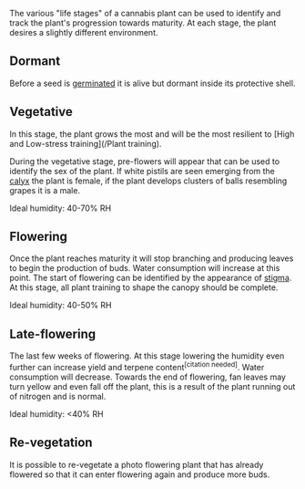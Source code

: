 The various "life stages" of a cannabis plant can be used to identify and track the plant's progression towards maturity. At each stage, the plant desires a slightly different environment.

## Dormant ##
Before a seed is [germinated](/Seeds#germination_methods) it is alive but dormant inside its protective shell.

## Vegetative
In this stage, the plant grows the most and will be the most resilient to [High and Low-stress training](/Plant training).

During the vegetative stage, pre-flowers will appear that can be used to identify the sex of the plant. If white pistils are seen emerging from the [calyx](/Anatomy_of_Cannabis#calyx) the plant is female, if the plant develops clusters of balls resembling grapes it is a male.

Ideal humidity: 40-70% RH

## Flowering
Once the plant reaches maturity it will stop branching and producing leaves to begin the production of buds. Water consumption will increase at this point. The start of flowering can be identified by the appearance of [stigma](/Anatomy_of_Cannabis#stigma). At this stage, all plant training to shape the canopy should be complete.

Ideal humidity: 40-50% RH

## Late-flowering
The last few weeks of flowering. At this stage lowering the humidity even further can increase yield and terpene content<sup>[citation needed]</sup>. Water consumption will decrease. Towards the end of flowering, fan leaves may turn yellow and even fall off the plant, this is a result of the plant running out of nitrogen and is normal.

Ideal humidity: <40% RH

## Re-vegetation
It is possible to re-vegetate a photo flowering plant that has already flowered so that it can enter flowering again and produce more buds.